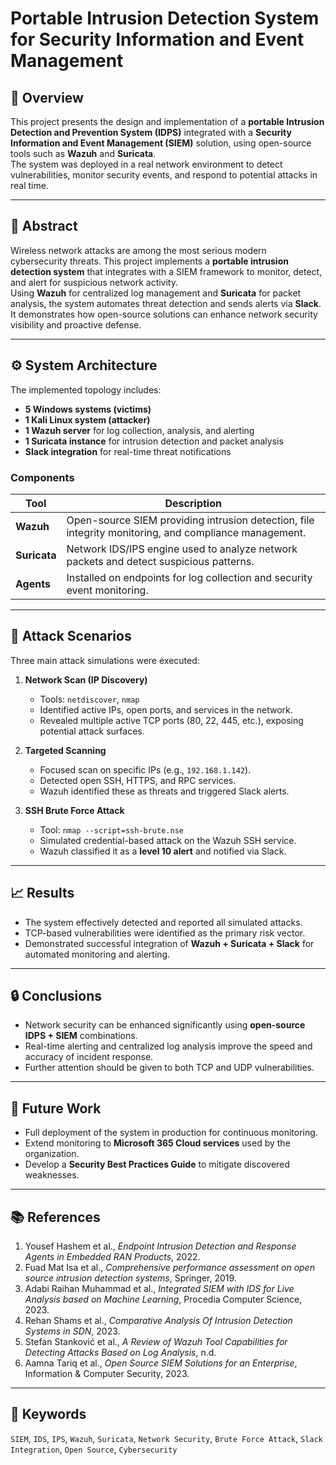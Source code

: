 # Portable Intrusion Detection System for Security Information and Event Management

## 📄 Overview
This project presents the design and implementation of a **portable Intrusion Detection and Prevention System (IDPS)** integrated with a **Security Information and Event Management (SIEM)** solution, using open-source tools such as **Wazuh** and **Suricata**.  
The system was deployed in a real network environment to detect vulnerabilities, monitor security events, and respond to potential attacks in real time.

---

## 🧠 Abstract
Wireless network attacks are among the most serious modern cybersecurity threats. This project implements a **portable intrusion detection system** that integrates with a SIEM framework to monitor, detect, and alert for suspicious network activity.  
Using **Wazuh** for centralized log management and **Suricata** for packet analysis, the system automates threat detection and sends alerts via **Slack**. It demonstrates how open-source solutions can enhance network security visibility and proactive defense.

---

## ⚙️ System Architecture
The implemented topology includes:
- **5 Windows systems (victims)**
- **1 Kali Linux system (attacker)**
- **1 Wazuh server** for log collection, analysis, and alerting
- **1 Suricata instance** for intrusion detection and packet analysis
- **Slack integration** for real-time threat notifications

### Components
| Tool | Description |
|------|--------------|
| **Wazuh** | Open-source SIEM providing intrusion detection, file integrity monitoring, and compliance management. |
| **Suricata** | Network IDS/IPS engine used to analyze network packets and detect suspicious patterns. |
| **Agents** | Installed on endpoints for log collection and security event monitoring. |

---

## 🧪 Attack Scenarios
Three main attack simulations were executed:

1. **Network Scan (IP Discovery)**  
   - Tools: `netdiscover`, `nmap`  
   - Identified active IPs, open ports, and services in the network.  
   - Revealed multiple active TCP ports (80, 22, 445, etc.), exposing potential attack surfaces.

2. **Targeted Scanning**  
   - Focused scan on specific IPs (e.g., `192.168.1.142`).  
   - Detected open SSH, HTTPS, and RPC services.  
   - Wazuh identified these as threats and triggered Slack alerts.

3. **SSH Brute Force Attack**  
   - Tool: `nmap --script=ssh-brute.nse`  
   - Simulated credential-based attack on the Wazuh SSH service.  
   - Wazuh classified it as a **level 10 alert** and notified via Slack.

---

## 📈 Results
- The system effectively detected and reported all simulated attacks.  
- TCP-based vulnerabilities were identified as the primary risk vector.  
- Demonstrated successful integration of **Wazuh + Suricata + Slack** for automated monitoring and alerting.

---

## 🔒 Conclusions
- Network security can be enhanced significantly using **open-source IDPS + SIEM** combinations.  
- Real-time alerting and centralized log analysis improve the speed and accuracy of incident response.  
- Further attention should be given to both TCP and UDP vulnerabilities.

---

## 🚀 Future Work
- Full deployment of the system in production for continuous monitoring.  
- Extend monitoring to **Microsoft 365 Cloud services** used by the organization.  
- Develop a **Security Best Practices Guide** to mitigate discovered weaknesses.

---

## 📚 References
1. Yousef Hashem et al., *Endpoint Intrusion Detection and Response Agents in Embedded RAN Products*, 2022.  
2. Fuad Mat Isa et al., *Comprehensive performance assessment on open source intrusion detection systems*, Springer, 2019.  
3. Adabi Raihan Muhammad et al., *Integrated SIEM with IDS for Live Analysis based on Machine Learning*, Procedia Computer Science, 2023.  
4. Rehan Shams et al., *Comparative Analysis Of Intrusion Detection Systems in SDN*, 2023.  
5. Stefan Stanković et al., *A Review of Wazuh Tool Capabilities for Detecting Attacks Based on Log Analysis*, n.d.  
6. Aamna Tariq et al., *Open Source SIEM Solutions for an Enterprise*, Information & Computer Security, 2023.

---

## 🧩 Keywords
`SIEM`, `IDS`, `IPS`, `Wazuh`, `Suricata`, `Network Security`, `Brute Force Attack`, `Slack Integration`, `Open Source`, `Cybersecurity`
